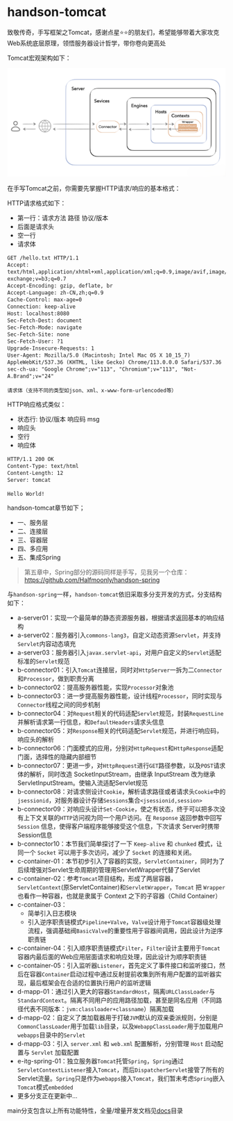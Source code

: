 # handson-tomcat
致敬传奇，手写框架之Tomcat，感谢点星⭐⭐的朋友们，希望能够带着大家攻克Web系统底层原理，领悟服务器设计哲学，带你卷向更高处

Tomcat宏观架构如下：

![img.png](architecture.png)

在手写Tomcat之前，你需要先掌握HTTP请求/响应的基本格式：

HTTP请求格式如下：
- 第一行：请求方法 路径 协议/版本
- 后面是请求头
- 空一行
- 请求体
```shell
GET /hello.txt HTTP/1.1
Accept: text/html,application/xhtml+xml,application/xml;q=0.9,image/avif,image/webp,image/apng,*/*;q=0.8,application/signed-exchange;v=b3;q=0.7
Accept-Encoding: gzip, deflate, br
Accept-Language: zh-CN,zh;q=0.9
Cache-Control: max-age=0
Connection: keep-alive
Host: localhost:8080
Sec-Fetch-Dest: document
Sec-Fetch-Mode: navigate
Sec-Fetch-Site: none
Sec-Fetch-User: ?1
Upgrade-Insecure-Requests: 1
User-Agent: Mozilla/5.0 (Macintosh; Intel Mac OS X 10_15_7) AppleWebKit/537.36 (KHTML, like Gecko) Chrome/113.0.0.0 Safari/537.36
sec-ch-ua: "Google Chrome";v="113", "Chromium";v="113", "Not-A.Brand";v="24"

请求体（支持不同的类型如json、xml、x-www-form-urlencoded等）
```

HTTP响应格式类似：
- 状态行: 协议/版本 响应码 msg
- 响应头
- 空行
- 响应体
```shell
HTTP/1.1 200 OK
Content-Type: text/html
Content-Length: 12
Server: tomcat

Hello World!
```
handson-tomcat章节如下；
- 一、服务层
- 二、连接层
- 三、容器层
- 四、多应用
- 五、集成Spring

> 第五章中，Spring部分的源码同样是手写，见我另一个仓库：https://github.com/Halfmoonly/handson-spring

与`handson-spring`一样，`handson-tomcat`依旧采取多分支开发的方式，分支结构如下：
- a-server01：实现一个最简单的静态资源服务器，根据请求返回基本的响应结构
- a-server02：服务器引入`commons-lang3`，自定义动态资源`Servlet`，并支持`Servlet`内容动态填充
- a-server03：服务器引入`javax.servlet-api`，对用户自定义的`Servlet`适配标准的`Servlet`规范
- b-connector01：引入`Tomcat`连接层，同时对`HttpServer`一拆为二`Connector`和`Processor`，做到职责分离
- b-connector02：提高服务器性能，实现`Processor`对象池
- b-connector03：进一步提高服务器性能，设计线程`Processor`，同时实现与`Connector`线程之间的同步机制
- b-connector04：对`Request`相关的代码适配`Servlet`规范，封装`RequestLine`并解析请求第一行信息，和`DefaultHeaders`请求头信息
- b-connector05：对`Response`相关的代码适配`Servlet`规范，并进行响应码，响应头的解析
- b-connector06：门面模式的应用，分别对`HttpRequest`和`HttpResponse`适配门面，选择性的隐藏内部细节
- b-connector07：更进一步，对`HttpRequest`进行`GET`路径参数，以及`POST`请求体的解析，同时改造 SocketInputStream，由继承 InputStream 改为继承 ServletInputStream。使输入流适配Servlet规范
- b-connector08：对请求侧设计`Cookie`，解析请求路径或者请求头`Cookie`中的`jsessionid`，对服务器设计存储`Sessions`集合`<jsessionid,session>`
- b-connector09：对响应头设计`Set-Cookie`，使之有状态，终于可以把多次没有上下文关联的`HTTP`访问视为同一个用户访问。在 `Response` 返回参数中回写 `Session` 信息，使得客户端程序能够接受这个信息，下次请求 Server时携带Session信息
- b-connector10：本节我们简单探讨了一下 `Keep-alive` 和 `chunked` 模式，让同一个 `Socket` 可以用于多次访问，减少了 `Socket` 的连接和关闭。
- c-container-01：本节初步引入了容器的实现，`ServletContainer`，同时为了后续增强对Servlet生命周期的管理用ServletWrapper代替了Servlet
- c-container-02：参考`Tomcat`项目结构，形成了两层容器，`ServletContext`(原ServletContainer)和`ServletWrapper`，`Tomcat` 把 `Wrapper` 也看作一种容器，也就是隶属于 Context 之下的子容器（Child Container）
- c-container-03：
  - 简单引入日志模块
  - 引入逆序职责链模式`Pipeline+Valve`，`Valve`设计用于`Tomcat`容器级处理流程，强调基础阀`BasicValve`的重要性用于容器间调用，因此设计为逆序职责链
- c-container-04：引入顺序职责链模式`Filter`，`Filter`设计主要用于`Tomcat`容器内最后面的Web应用层面请求和响应处理，因此设计为顺序职责链
- c-container-05：引入监听器`Listener`，首先定义了事件接口和监听接口，然后在容器`Container`启动过程中通过反射提前收集到所有用户配置的监听器实现，最后框架会在合适的位置执行用户的监听逻辑
- d-mapp-01：通过引入更大的容器`StandardHost`，隔离`URLClassLoader`与`StandardContext`。隔离不同用户的应用路径加载，甚至是同名应用（不同路径代表不同版本：`jvm:classloader+classname`）隔离加载
- d-mapp-02：自定义了类加载器用于打破`JVM`默认的双亲委派规则，分别是`CommonClassLoader`用于加载`lib`目录，以及`WebappClassLoader`用于加载用户`webapps`目录中的`Servlet`
- d-mapp-03：引入 `server.xml` 和 `web.xml` 配置解析，分别管理 `Host` 启动配置与 `Servlet` 加载配置
- e-itg-spring-01：独立服务器`Tomcat`托管`Spring`，`Spring`通过`ServletContextListener`接入`Tomcat`，而后`DispatcherServlet`接管了所有的Servlet流量。`Spring`只是作为`webapps`接入`Tomcat`，我们暂未考虑`Spring`嵌入`Tomcat`模式`embedded`
- 更多分支正在更新中...

main分支包含以上所有功能特性，全量/增量开发文档见[docs](docs)目录

